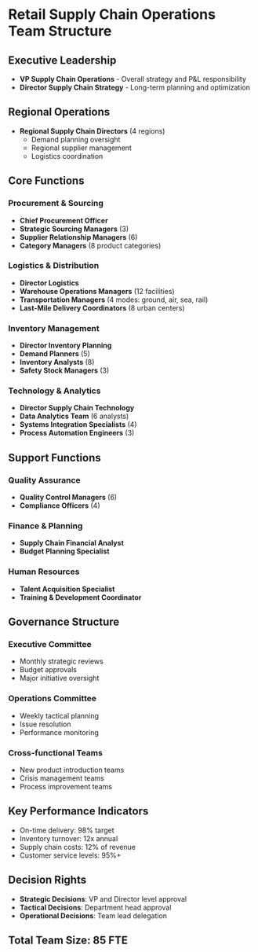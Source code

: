 # Retail Supply Chain Operations Team Structure

## Executive Leadership
- **VP Supply Chain Operations** - Overall strategy and P&L responsibility  
- **Director Supply Chain Strategy** - Long-term planning and optimization  

## Regional Operations
- **Regional Supply Chain Directors** (4 regions)  
  - Demand planning oversight  
  - Regional supplier management  
  - Logistics coordination  

## Core Functions

### Procurement & Sourcing
- **Chief Procurement Officer**  
- **Strategic Sourcing Managers** (3)  
- **Supplier Relationship Managers** (6)  
- **Category Managers** (8 product categories)  

### Logistics & Distribution
- **Director Logistics**  
- **Warehouse Operations Managers** (12 facilities)  
- **Transportation Managers** (4 modes: ground, air, sea, rail)  
- **Last-Mile Delivery Coordinators** (8 urban centers)  

### Inventory Management
- **Director Inventory Planning**  
- **Demand Planners** (5)  
- **Inventory Analysts** (8)  
- **Safety Stock Managers** (3)  

### Technology & Analytics
- **Director Supply Chain Technology**  
- **Data Analytics Team** (6 analysts)  
- **Systems Integration Specialists** (4)  
- **Process Automation Engineers** (3)  

## Support Functions

### Quality Assurance
- **Quality Control Managers** (6)  
- **Compliance Officers** (4)  

### Finance & Planning
- **Supply Chain Financial Analyst**  
- **Budget Planning Specialist**  

### Human Resources
- **Talent Acquisition Specialist**  
- **Training & Development Coordinator**  

## Governance Structure

### Executive Committee
- Monthly strategic reviews  
- Budget approvals  
- Major initiative oversight  

### Operations Committee
- Weekly tactical planning  
- Issue resolution  
- Performance monitoring  

### Cross-functional Teams
- New product introduction teams  
- Crisis management teams  
- Process improvement teams  

## Key Performance Indicators

- On-time delivery: 98% target  
- Inventory turnover: 12x annual  
- Supply chain costs: 12% of revenue  
- Customer service levels: 95%+  

## Decision Rights

- **Strategic Decisions**: VP and Director level approval  
- **Tactical Decisions**: Department head approval  
- **Operational Decisions**: Team lead delegation  

## Total Team Size: 85 FTE